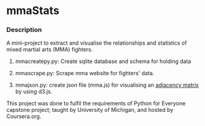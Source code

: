 # mmaStats

### Description

A mini-project to extract and visualise the relationships and statistics of mixed martial arts (MMA) fighters.

1) mmacreatepy.py: Create sqlite database and schema for holding data

2) mmascrape.py: Scrape mma website for fighters' data.

3) mmajson.py: create json file (mma.js) for visualising an <a href="https://bost.ocks.org/mike/miserables/">adjacency matrix</a> by using d3.js.

This project was done to fulfil the requirements of Python for Everyone capstone project; taught by University of Michigan, and hosted by Coursera.org.
